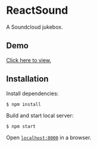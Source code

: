 # ReactSound

A Soundcloud jukebox.


## Demo

[Click here to view.](https://reactsound.herokuapp.com)

## Installation

Install dependencies:

```
$ npm install
```

Build and start local server:

```
$ npm start
```

Open [`localhost:8000`](http://localhost:8000) in a browser.
